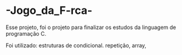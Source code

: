 # -Jogo_da_F-rca-

Esse projeto, foi o projeto para finalizar os estudos da linguagem de programação C.

Foi utilizado: estruturas de condicional. repetição, array,
